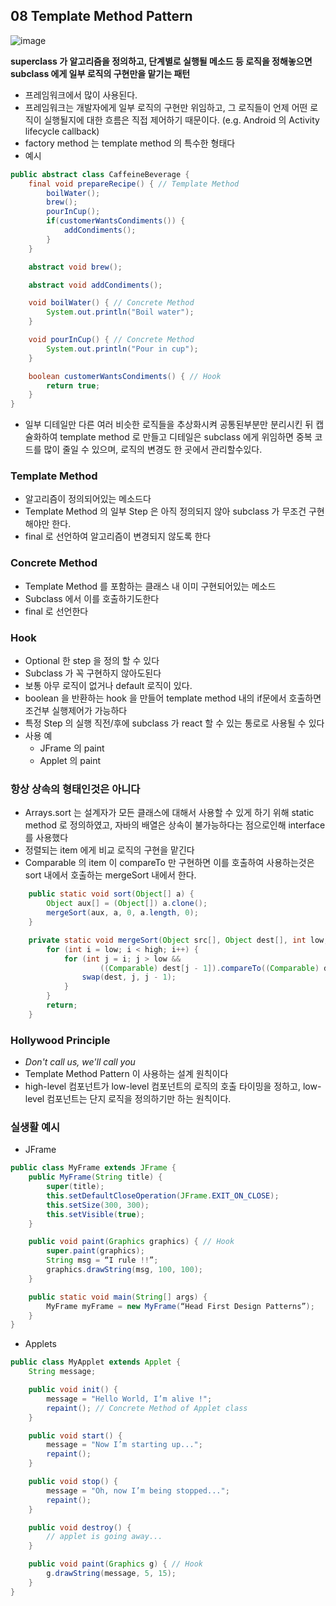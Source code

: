 ## 08 Template Method Pattern

![image](https://user-images.githubusercontent.com/7943694/75777402-465b7600-5d99-11ea-8ef7-406e62dc1e77.png)

**superclass 가 알고리즘을 정의하고, 단계별로 실행될 메소드 등 로직을 정해놓으면 subclass 에게 일부 로직의 구현만을 맡기는 패턴**
* 프레임워크에서 많이 사용된다. 
* 프레임워크는 개발자에게 일부 로직의 구현만 위임하고, 그 로직들이 언제 어떤 로직이 실행될지에 대한 흐름은 직접 제어하기 때문이다. (e.g. Android 의 Activity lifecycle callback)
* factory method 는 template method 의 특수한 형태다
* 예시
```java
public abstract class CaffeineBeverage {
    final void prepareRecipe() { // Template Method
        boilWater();
        brew();
        pourInCup();
        if(customerWantsCondiments()) {
            addCondiments();
        }
    }

    abstract void brew();

    abstract void addCondiments();

    void boilWater() { // Concrete Method
        System.out.println("Boil water");
    }

    void pourInCup() { // Concrete Method
        System.out.println("Pour in cup");
    }

    boolean customerWantsCondiments() { // Hook
        return true;
    }
}

```
* 일부 디테일만 다른 여러 비슷한 로직들을 추상화시켜 공통된부분만 분리시킨 뒤 캡슐화하여 template method 로 만들고 디테일은 subclass 에게 위임하면 중복 코드를 많이 줄일 수 있으며, 로직의 변경도 한 곳에서 관리할수있다.

### Template Method
* 알고리즘이 정의되어있는 메소드다
* Template Method 의 일부 Step 은 아직 정의되지 않아 subclass 가 무조건 구현해야만 한다.
* final 로 선언하여 알고리즘이 변경되지 않도록 한다

### Concrete Method
* Template Method 를 포함하는 클래스 내 이미 구현되어있는 메소드
* Subclass 에서 이를 호출하기도한다
* final 로 선언한다

### Hook
* Optional 한 step 을 정의 할 수 있다
* Subclass 가 꼭 구현하지 않아도된다
* 보통 아무 로직이 없거나 default 로직이 있다.
* boolean 을 반환하는 hook 을 만들어 template method 내의 if문에서 호출하면 조건부 실행제어가 가능하다
* 특정 Step 의 실행 직전/후에 subclass 가 react 할 수 있는 통로로 사용될 수 있다
* 사용 예
    - JFrame 의 paint
    - Applet 의 paint

### 항상 상속의 형태인것은 아니다 
* Arrays.sort 는 설계자가 모든 클래스에 대해서 사용할 수 있게 하기 위해 static method 로 정의하였고, 자바의 배열은 상속이 불가능하다는 점으로인해 interface 를 사용했다
* 정렬되는 item 에게 비교 로직의 구현을 맡긴다 
* Comparable 의 item 이 compareTo 만 구현하면 이를 호출하여 사용하는것은 sort 내에서 호출하는 mergeSort 내에서 한다. 
```java
    public static void sort(Object[] a) {
        Object aux[] = (Object[]) a.clone();
        mergeSort(aux, a, 0, a.length, 0);
    }

    private static void mergeSort(Object src[], Object dest[], int low, int high, int off) {
        for (int i = low; i < high; i++) {
            for (int j = i; j > low &&
                    ((Comparable) dest[j - 1]).compareTo((Comparable) dest[j]) > 0; j--) {
                swap(dest, j, j - 1);
            }
        }
        return;
    }
```

### Hollywood Principle
* *Don't call us, we'll call you*
* Template Method Pattern 이 사용하는 설계 원칙이다
* high-level 컴포넌트가 low-level 컴포넌트의 로직의 호출 타이밍을 정하고, low-level 컴포넌트는 단지 로직을 정의하기만 하는 원칙이다.

### 실생활 예시
* JFrame
```java
public class MyFrame extends JFrame {
    public MyFrame(String title) {
        super(title);
        this.setDefaultCloseOperation(JFrame.EXIT_ON_CLOSE);
        this.setSize(300, 300);
        this.setVisible(true);
    }

    public void paint(Graphics graphics) { // Hook
        super.paint(graphics);
        String msg = “I rule !!”;
        graphics.drawString(msg, 100, 100);
    }

    public static void main(String[] args) {
        MyFrame myFrame = new MyFrame(“Head First Design Patterns”);
    }
}
```

* Applets
```java
public class MyApplet extends Applet {
    String message;

    public void init() {
        message = "Hello World, I’m alive !";
        repaint(); // Concrete Method of Applet class
    }

    public void start() {
        message = "Now I’m starting up...";
        repaint();
    }

    public void stop() {
        message = "Oh, now I’m being stopped...";
        repaint();
    }

    public void destroy() {
        // applet is going away...
    }

    public void paint(Graphics g) { // Hook
        g.drawString(message, 5, 15);
    }
}
```
